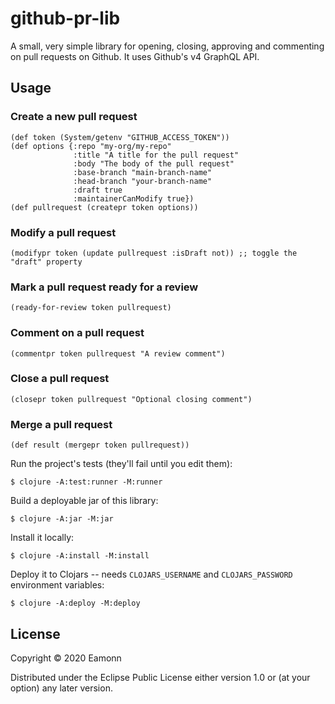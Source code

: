 # github-pr-lib

A small, very simple library for opening, closing, approving and commenting on pull requests on Github. It uses Github's v4 GraphQL API.

## Usage

### Create a new pull request
```
(def token (System/getenv "GITHUB_ACCESS_TOKEN"))
(def options {:repo "my-org/my-repo"
              :title "A title for the pull request"
              :body "The body of the pull request"
              :base-branch "main-branch-name"
              :head-branch "your-branch-name"
              :draft true
              :maintainerCanModify true})
(def pullrequest (createpr token options))
```
### Modify a pull request
```
(modifypr token (update pullrequest :isDraft not)) ;; toggle the "draft" property
```
### Mark a pull request ready for a review
```
(ready-for-review token pullrequest)
```
### Comment on a pull request
```
(commentpr token pullrequest "A review comment")
```
### Close a pull request
```
(closepr token pullrequest "Optional closing comment")
```
### Merge a pull request
```
(def result (mergepr token pullrequest))
```

Run the project's tests (they'll fail until you edit them):

    $ clojure -A:test:runner -M:runner

Build a deployable jar of this library:

    $ clojure -A:jar -M:jar

Install it locally:

    $ clojure -A:install -M:install

Deploy it to Clojars -- needs `CLOJARS_USERNAME` and `CLOJARS_PASSWORD` environment variables:

    $ clojure -A:deploy -M:deploy

## License

Copyright © 2020 Eamonn

Distributed under the Eclipse Public License either version 1.0 or (at
your option) any later version.
